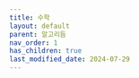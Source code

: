 ```yaml
---
title: 수학
layout: default
parent: 알고리듬
nav_order: 1
has_children: true
last_modified_date: 2024-07-29
---
```

